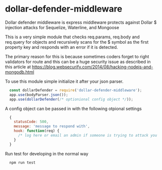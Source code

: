 # dollar-defender-middleware
Dollar defender middleware is express middleware protects against Dollar $ injection attacks for Sequelize, Waterline, and Mongoose

This is a very simple module that checks req.params, req.body and req.query for objects and recursively scans for the $ symbol as the first property key and responds with an error if it is detected.

The primary reason for this is because sometimes coders forget to right validators for route and this can be a huge security issue as described in this article at https://blog.websecurify.com/2014/08/hacking-nodejs-and-mongodb.html

To use this module simple initialize it after your json parser.
```javascript
  const dollarDefender = require('dollar-defender-middleware');
  app.use(bodyParser.json());
  app.use(dollarDefender(/* optionional config object */));
```

A config object can be passed in with the following otpional settings
```javascript
  {
    statusCode: 500,
    message: 'message to respond with',
    hook: function(req) {
      /* log here or email an admin if someone is trying to attack you with a dollar injection */
    }
  }
```

Run test for developing in the normal way
```
  npm run test
```
